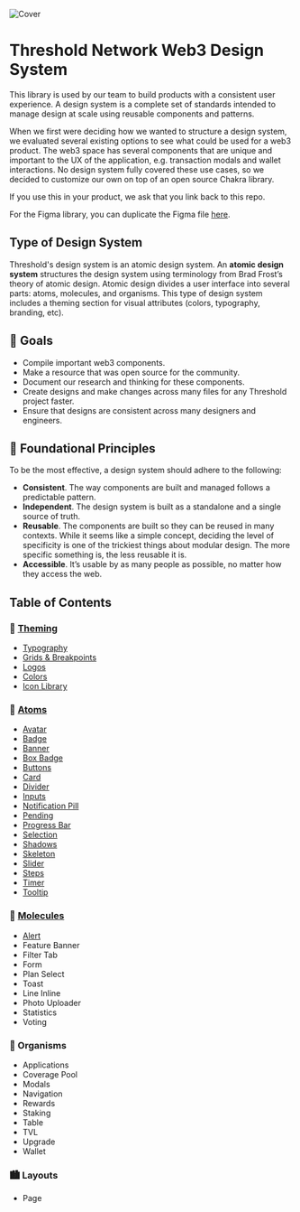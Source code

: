 ![Cover](https://user-images.githubusercontent.com/57226633/196226121-eb42efc1-e247-44a7-bfbb-3b35142b5eb4.png)

# Threshold Network Web3 Design System

This library is used by our team to build products with a consistent user experience. A design system is a complete set of standards intended to manage design at scale using reusable components and patterns.

When we first were deciding how we wanted to structure a design system, we evaluated several existing options to see what could be used for a web3 product. The web3 space has several components that are unique and important to the UX of the application, e.g. transaction modals and wallet interactions. No design system fully covered these use cases, so we decided to customize our own on top of an open source Chakra library.

If you use this in your product, we ask that you link back to this repo.

For the Figma library, you can duplicate the Figma file [here](https://www.figma.com/file/zZi2fYDUjWEMPQJWAt8VWv/Threshold-DS?node-id=3436%3A24296).

## Type of Design System
Threshold's design system is an atomic design system. An **atomic design system** structures the design system using terminology from Brad Frost’s theory of atomic design. Atomic design divides a user interface into several parts: atoms, molecules, and organisms. This type of design system includes a theming section for visual attributes (colors, typography, branding, etc). 

## 🎯 Goals
* Compile important web3 components.
* Make a resource that was open source for the community.
* Document our research and thinking for these components.
* Create designs and make changes across many files for any Threshold project faster.
* Ensure that designs are consistent across many designers and engineers.

## 📓 Foundational Principles
To be the most effective, a design system should adhere to the following:
* **Consistent**. The way components are built and managed follows a predictable pattern.
* **Independent**. The design system is built as a standalone and a single source of truth.
* **Reusable**. The components are built so they can be reused in many contexts. While it seems like a simple concept, deciding the level of specificity is one of the trickiest things about modular design. The more specific something is, the less reusable it is.
* **Accessible**. It’s usable by as many people as possible, no matter how they access the web.

## Table of Contents

### 🎨 [Theming](https://github.com/threshold-network/design-system-docs/tree/main/theming)
  * [Typography](https://github.com/threshold-network/design-system-docs/blob/main/theming/typography.md)
  * [Grids & Breakpoints](https://github.com/threshold-network/design-system-docs/blob/main/theming/gridsbreakpoints.md)
  * [Logos](https://github.com/threshold-network/design-system-docs/blob/main/theming/logos.md)
  * [Colors](https://github.com/threshold-network/design-system-docs/blob/main/theming/colors.md)
  * [Icon Library](https://github.com/threshold-network/design-system-docs/blob/main/theming/iconlibrary.md)

### 🧱 [Atoms](https://github.com/threshold-network/design-system-docs/tree/main/atoms)
  * [Avatar](https://github.com/threshold-network/design-system-docs/blob/main/atoms/avatar.md)
  * [Badge](https://github.com/threshold-network/design-system-docs/blob/main/atoms/badge.md)
  * [Banner](https://github.com/threshold-network/design-system-docs/blob/main/atoms/banner.md)
  * [Box Badge](https://github.com/threshold-network/design-system-docs/blob/main/atoms/box-badge.md)
  * [Buttons](https://github.com/threshold-network/design-system-docs/blob/main/atoms/buttons.md)
  * [Card](https://github.com/threshold-network/design-system-docs/blob/main/atoms/card.md)
  * [Divider](https://github.com/threshold-network/design-system-docs/blob/main/atoms/divider.md)
  * [Inputs](https://github.com/threshold-network/design-system-docs/blob/main/atoms/inputs.md)
  * [Notification Pill](https://github.com/threshold-network/design-system-docs/blob/main/atoms/notification-pill.md)
  * [Pending](https://github.com/threshold-network/design-system-docs/blob/main/atoms/pending.md)
  * [Progress Bar](https://github.com/threshold-network/design-system-docs/blob/main/atoms/progress-bar.md)
  * [Selection](https://github.com/threshold-network/design-system-docs/blob/main/atoms/selection.md)
  * [Shadows](https://github.com/threshold-network/design-system-docs/blob/main/atoms/shadow.md)
  * [Skeleton](https://github.com/threshold-network/design-system-docs/blob/main/atoms/skeletons.md)
  * [Slider](https://github.com/threshold-network/design-system-docs/blob/main/atoms/slider.md)
  * [Steps](https://github.com/threshold-network/design-system-docs/blob/main/atoms/steps.md)
  * [Timer](https://github.com/threshold-network/design-system-docs/blob/main/atoms/timer.md)
  * [Tooltip](https://github.com/threshold-network/design-system-docs/blob/main/atoms/tooltip.md)

### 🏡 [Molecules](https://github.com/threshold-network/design-system-docs/tree/main/molecules)
  * [Alert](https://github.com/threshold-network/design-system-docs/blob/main/molecules/alerts.md)
  * Feature Banner
  * Filter Tab
  * Form
  * Plan Select
  * Toast
  * Line Inline
  * Photo Uploader
  * Statistics
  * Voting
  
### 🏢 Organisms
  * Applications
  * Coverage Pool
  * Modals
  * Navigation
  * Rewards
  * Staking
  * Table
  * TVL
  * Upgrade
  * Wallet
  
### 🏙️ Layouts
  * Page
